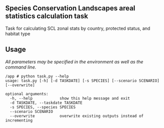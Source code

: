Species Conservation Landscapes areal statistics calculation task
-----------------------------------------------------------------

Task for calculating SCL zonal stats by country, protected status, and habitat type

## Usage

*All parameters may be specified in the environment as well as the command line.*

```
/app # python task.py --help
usage: task.py [-h] [-d TASKDATE] [-s SPECIES] [--scenario SCENARIO] [--overwrite]

optional arguments:
  -h, --help            show this help message and exit
  -d TASKDATE, --taskdate TASKDATE
  -s SPECIES, --species SPECIES
  --scenario SCENARIO
  --overwrite           overwrite existing outputs instead of incrementing
```
